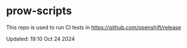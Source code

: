 # prow-scripts

This repo is used to run CI tests in https://github.com/openshift/release

Updated: 19:10 Oct 24 2024
